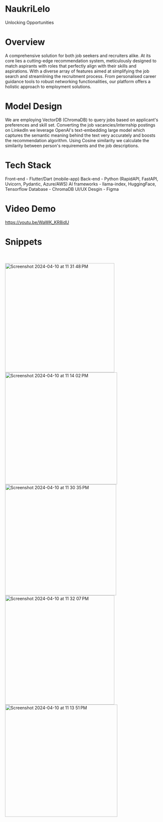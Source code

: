 # NaukriLelo

Unlocking Opportunities

# Overview

A comprehensive solution for both job seekers and recruiters alike. At its core lies a cutting-edge recommendation system, meticulously designed to match aspirants with roles that perfectly align with their skills and aspirations. With a diverse array of features aimed at simplifying the job search and streamlining the recruitment process. From personalised career guidance tools to robust networking functionalities, our platform offers a holistic approach to employment solutions.

# Model Design

We are employing VectorDB (ChromaDB) to query jobs based on applicant's preferences and skill set. Converting the job vacancies/internship postings on  LinkedIn we leverage OpenAI's text-embedding large model which captures the semantic meaning behind the text very accurately and boosts the recommendation algorithm. Using Cosine similarity we calculate the similarity between person's requirements and the job descriptions.

# Tech Stack

Front-end - Flutter/Dart (mobile-app)
Back-end - Python (RapidAPI, FastAPI, Uvicorn, Pydantic, Azure/AWS)
AI frameworks - llama-index, HuggingFace, Tensorflow
Database - ChromaDB
UI/UX Desgin - Figma

# Video Demo

https://youtu.be/WaWK_KR8idU

# Snippets
<br>
<br>
<img width="359" alt="Screenshot 2024-04-10 at 11 31 48 PM" src="https://github.com/vishrutgrover/naukrilelo/assets/10181816/5f465428-9398-4ef2-b536-88d41945f82a">
<img width="368" alt="Screenshot 2024-04-10 at 11 14 02 PM" src="https://github.com/vishrutgrover/naukrilelo/assets/10181816/92f53c79-d7a5-4986-b1c0-a41ac4176e7b">
<img width="365" alt="Screenshot 2024-04-10 at 11 30 35 PM" src="https://github.com/vishrutgrover/naukrilelo/assets/10181816/be138ee2-c51e-4b39-a696-e5949a80f52d">
<img width="359" alt="Screenshot 2024-04-10 at 11 32 07 PM" src="https://github.com/vishrutgrover/naukrilelo/assets/10181816/a20376d5-3218-426a-8280-6379e9bbbec8">
<img width="369" alt="Screenshot 2024-04-10 at 11 13 51 PM" src="https://github.com/vishrutgrover/naukrilelo/assets/10181816/509534df-b46f-46d6-9286-513ffdf1fd09">

